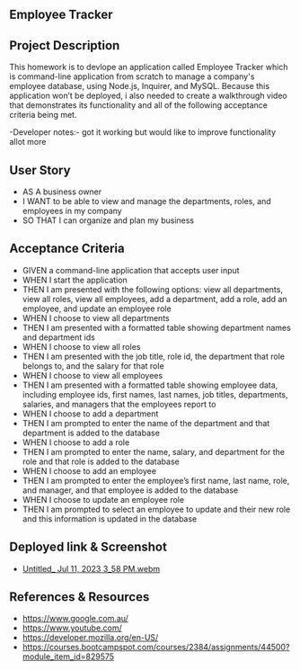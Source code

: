 Employee Tracker
- 

**Project Description**
-
This homework is to devlope an application called Employee Tracker which is command-line application from scratch to manage a company's employee database, using Node.js, Inquirer, and MySQL. Because this application won’t be deployed, i also needed  to create a walkthrough video that demonstrates its functionality and all of the following acceptance criteria being met. 

-Developer notes:- got it working but would like to improve functionality allot more 
 
**User Story**
-
- AS A business owner
- I WANT to be able to view and manage the departments, roles, and employees in my company
- SO THAT I can organize and plan my business

  
**Acceptance Criteria**
-
- GIVEN a command-line application that accepts user input
- WHEN I start the application
- THEN I am presented with the following options: view all departments, view all roles, view all employees, add a department, add a role, add an employee, and update an employee role
- WHEN I choose to view all departments
- THEN I am presented with a formatted table showing department names and department ids
- WHEN I choose to view all roles
- THEN I am presented with the job title, role id, the department that role belongs to, and the salary for that role
- WHEN I choose to view all employees
- THEN I am presented with a formatted table showing employee data, including employee ids, first names, last names, job titles, departments, salaries, and managers that the employees report to
- WHEN I choose to add a department
- THEN I am prompted to enter the name of the department and that department is added to the database
- WHEN I choose to add a role
- THEN I am prompted to enter the name, salary, and department for the role and that role is added to the database
- WHEN I choose to add an employee
- THEN I am prompted to enter the employee’s first name, last name, role, and manager, and that employee is added to the database
- WHEN I choose to update an employee role
- THEN I am prompted to select an employee to update and their new role and this information is updated in the database


**Deployed link & Screenshot**
-
- [Untitled_ Jul 11, 2023 3_58 PM.webm](https://github.com/Boulter97/Employee-Tracker/assets/118101244/b7a284be-5766-436f-8483-3ea89a4f2a2c)

**References & Resources**
-
- https://www.google.com.au/
- https://www.youtube.com/
- https://developer.mozilla.org/en-US/
- https://courses.bootcampspot.com/courses/2384/assignments/44500?module_item_id=829575

